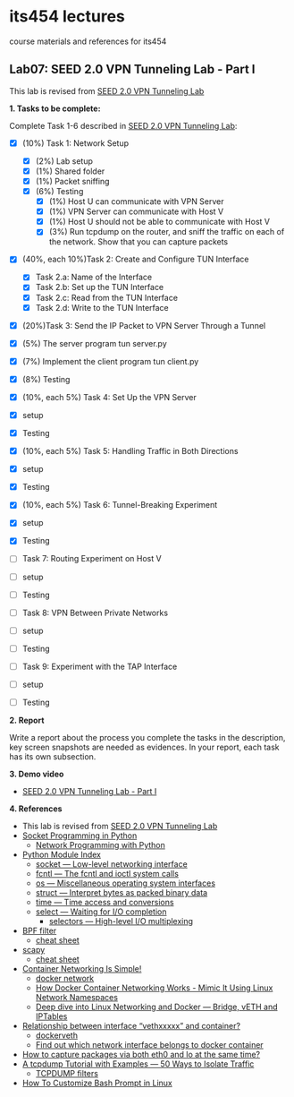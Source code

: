 # its454 lectures

course materials and references for its454

## Lab07: SEED 2.0 VPN Tunneling Lab - Part I

This lab is revised from [SEED 2.0 VPN Tunneling Lab](https://seedsecuritylabs.org/Labs_20.04/Networking/VPN_Tunnel/)

**1. Tasks to be complete:**

Complete Task 1-6 described in [SEED 2.0 VPN Tunneling Lab](./refs/VPNTunnel.pdf):

- [x] (10%) Task 1: Network Setup
  - [x] (2%) Lab setup
  - [x] (1%) Shared folder
  - [x] (1%) Packet sniffing
  - [x] (6%) Testing
    - [x] (1%) Host U can communicate with VPN Server
    - [x] (1%) VPN Server can communicate with Host V
    - [x] (1%) Host U should not be able to communicate with Host V
    - [x] (3%) Run tcpdump on the router, and sniff the traffic on each of the network. Show that you can capture packets
- [x] (40%, each 10%)Task 2: Create and Configure TUN Interface
  - [x]  Task 2.a: Name of the Interface
  - [x]  Task 2.b: Set up the TUN Interface
  - [x]  Task 2.c: Read from the TUN Interface
  - [x]  Task 2.d: Write to the TUN Interface
- [x]  (20%)Task 3: Send the IP Packet to VPN Server Through a Tunnel
  - [x]  (5%) The server program tun server.py
  - [x]  (7%) Implement the client program tun client.py
  - [x]  (8%) Testing
- [x]  (10%, each 5%) Task 4: Set Up the VPN Server
  - [x]  setup
  - [x]  Testing
- [x]  (10%, each 5%) Task 5: Handling Traffic in Both Directions
  - [x]  setup
  - [x]  Testing
- [x]  (10%, each 5%) Task 6: Tunnel-Breaking Experiment
  - [x]  setup
  - [x]  Testing
- [ ]  Task 7: Routing Experiment on Host V
  - [ ]  setup
  - [ ]  Testing
- [ ]  Task 8: VPN Between Private Networks
  - [ ]  setup
  - [ ]  Testing
- [ ]   Task 9: Experiment with the TAP Interface
  - [ ]  setup
  - [ ]  Testing


**2. Report**

Write a report about the process you complete the tasks in the description, key screen snapshots are needed as evidences. In your report, each task has its own subsection.


**3. Demo video**
* [SEED 2.0 VPN Tunneling Lab - Part I](https://youtu.be/t_VmiXNWKkk)

**4. References**
* This lab is revised from [SEED 2.0 VPN Tunneling Lab](https://seedsecuritylabs.org/Labs_20.04/Networking/VPN_Tunnel/)
* [Socket Programming in Python](https://realpython.com/python-sockets/)
  * [Network Programming with Python](https://www.studytonight.com/network-programming-in-python/)
* [Python Module Index](https://docs.python.org/3/py-modindex.html)
  * [socket — Low-level networking interface](https://docs.python.org/3/library/socket.html)
  * [fcntl — The fcntl and ioctl system calls](https://docs.python.org/3/library/fcntl.html)
  * [os — Miscellaneous operating system interfaces](https://docs.python.org/3/library/os.html)
  * [struct — Interpret bytes as packed binary data](https://docs.python.org/3/library/struct.html)
  * [time — Time access and conversions](https://docs.python.org/3/library/time.html)
  * [select — Waiting for I/O completion](https://docs.python.org/3/library/select.html)
    * [selectors — High-level I/O multiplexing](https://docs.python.org/3/library/selectors.html)
* [BPF filter](https://www.kernel.org/doc/html/latest/networking/filter.html)
  * [cheat sheet](https://www.gigamon.com/content/dam/resource-library/english/guide---cookbook/gu-bpf-reference-guide-gigamon-insight.pdf)
* [scapy](https://scapy.net/)
  * [cheat sheet](https://wiki.sans.blue/Tools/pdfs/ScapyCheatSheet_v0.2.pdf)
* [Container Networking Is Simple!](https://iximiuz.com/en/posts/container-networking-is-simple/)
  * [docker network](https://docs.docker.com/network/)
  * [How Docker Container Networking Works - Mimic It Using Linux Network Namespaces](https://dev.to/polarbit/how-docker-container-networking-works-mimic-it-using-linux-network-namespaces-9mj)
  * [Deep dive into Linux Networking and Docker — Bridge, vETH and IPTables](https://medium.com/techlog/diving-into-linux-networking-and-docker-bridge-veth-and-iptables-a05eb27b1e72)
* [Relationship between interface “vethxxxxx” and container?](https://forums.docker.com/t/relationship-between-interface-vethxxxxx-and-container/12872/22)
  * [dockerveth](https://github.com/micahculpepper/dockerveth)
  * [Find out which network interface belongs to docker container](https://stackoverflow.com/questions/37860936/find-out-which-network-interface-belongs-to-docker-container)
* [How to capture packages via both eth0 and lo at the same time?](https://stackoverflow.com/questions/41997895/how-to-capture-packages-via-both-eth0-and-lo-at-the-same-time)
* [A tcpdump Tutorial with Examples — 50 Ways to Isolate Traffic](https://danielmiessler.com/study/tcpdump/)
  * [TCPDUMP filters](http://alumni.cs.ucr.edu/~marios/ethereal-tcpdump.pdf)
* [How To Customize Bash Prompt in Linux](https://phoenixnap.com/kb/change-bash-prompt-linux)
